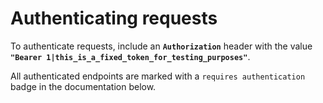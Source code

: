 # Authenticating requests

To authenticate requests, include an **`Authorization`** header with the value **`"Bearer 1|this_is_a_fixed_token_for_testing_purposes"`**.

All authenticated endpoints are marked with a `requires authentication` badge in the documentation below.


